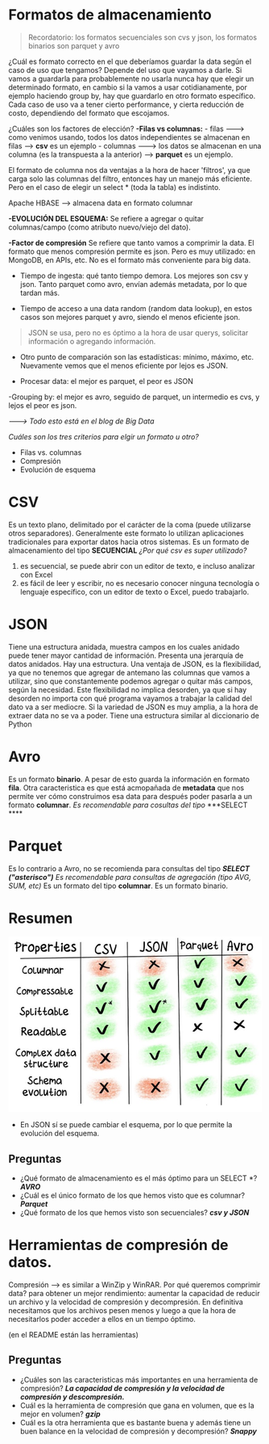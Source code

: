 # Formatos de almacenamiento
>Recordatorio: los formatos secuenciales son cvs y json, los formatos binarios son parquet y avro

¿Cuál es formato correcto en el que deberíamos guardar la data según el caso de uso que tengamos?
 Depende del uso que vayamos a darle. Si vamos a guardarla para probablemente no usarla nunca hay que elegir un determinado formato, en cambio si la vamos a usar cotidianamente, por ejemplo haciendo group by, hay que guardarlo en otro formato específico.
Cada caso de uso va a tener cierto performance, y cierta reducción de costo, dependiendo del formato que escojamos.

¿Cuáles son los factores de elección?
**-Filas vs columnas:**
	- filas ---> como venimos usando, todos los datos independientes se almacenan en filas --> **csv** es un ejemplo
	- columnas ---> los datos se almacenan en una columna (es la transpuesta a la anterior) --> **parquet** es un ejemplo.

El formato de columna nos da ventajas a la hora de hacer 'filtros', ya que carga solo las columnas del filtro, entonces hay un manejo más eficiente. Pero en el caso de elegir un select * (toda la tabla) es indistinto.

Apache HBASE --> almacena data en formato columnar

**-EVOLUCIÓN DEL ESQUEMA:**
Se refiere a agregar o quitar columnas/campo (como atributo nuevo/viejo del dato). 

**-Factor de compresión**
Se refiere que tanto vamos a comprimir la data. 
El formato que menos compresión permite es json. Pero es muy utilizado: en MongoDB, en APIs, etc.
No es el formato más conveniente para big data.


- Tiempo de ingesta: qué tanto tiempo demora. Los mejores son csv y json. Tanto parquet como avro, envían además metadata, por lo que tardan más.

- Tiempo de acceso a una data random (random data lookup), en estos casos son mejores parquet y avro, siendo el menos eficiente json. 
> JSON se usa, pero no es óptimo a la hora de usar querys, solicitar información o agregando información.


- Otro punto de comparación son las estadísticas: mínimo, máximo, etc. Nuevamente vemos que el menos eficiente por lejos es JSON.

- Procesar data: el mejor es parquet, el peor es JSON

-Grouping by: el mejor es avro, seguido de parquet, un intermedio es cvs, y lejos el peor es json.

*---> Todo esto está en el blog de Big Data*

*Cuáles son los tres criterios para elgir un formato u otro?*
- Filas vs. columnas
- Compresión
- Evolución de esquema

# CSV
Es un texto plano, delimitado por el carácter de la coma (puede utilizarse otros separadores). Generalmente este formato lo utilizan aplicaciones tradicionales para exportar datos hacia otros sistemas. 
Es un formato de almacenamiento del tipo **SECUENCIAL**
*¿Por qué csv es super utilizado?*
1. es secuencial, se puede abrir con un editor de texto, e incluso analizar con Excel
2. es fácil de leer y escribir, no es necesario conocer ninguna tecnología o lenguaje específico, con un editor de texto o Excel, puedo trabajarlo.

# JSON
Tiene una estructura anidada, muestra campos en los cuales anidado puede tener mayor cantidad de información.
Presenta una jerarquía de datos anidados. Hay una estructura.
Una ventaja de JSON, es la flexibilidad, ya que no tenemos que agregar de antemano las columnas que vamos a utilizar, sino que constantemente podemos agregar o quitar más campos, según la necesidad.
Este flexibilidad no implica desorden, ya que si hay desorden no importa con qué programa vayamos a trabajar la calidad del dato va a ser mediocre. Si la variedad de JSON es muy amplia, a la hora de extraer data no se va a poder.
Tiene una estructura similar al diccionario de Python

# Avro
Es un formato **binario**. A pesar de esto guarda la información en formato **fila**.
Otra caracteristica es que está acmopañada de **metadata** que nos permite ver cómo  construimos esa data para después poder pasarla a un formato **columnar**. 
*Es recomendable para cosultas del tipo* ***SELECT ****

# Parquet
Es lo contrario a Avro, no se recomienda para consultas del tipo ***SELECT ("asterisco")***
*Es recomendable para consultas de agregación (tipo AVG, SUM, etc)*
Es un formato del tipo **columnar**. 
Es un formato binario.

# Resumen
![resumen](../_src/assets/Resumen.jpg)

* En JSON sí se puede cambiar el esquema, por lo que permite la evolución del esquema.

## Preguntas
- ¿Qué formato de almacenamiento es el más óptimo para un SELECT *? ***AVRO***
- ¿Cuál es el único formato de los que hemos visto que es columnar? ***Parquet***
- ¿Qué formato de los que hemos visto son secuenciales? ***csv y JSON***

# Herramientas de compresión de datos.
Compresión --> es similar a WinZip y WinRAR. 
Por qué queremos comprimir data? para obtener un mejor rendimiento: aumentar la capacidad de reducir un archivo y la velocidad de compresión y decompresión. En definitiva necesitamos que los archivos pesen menos y luego a que la hora de necesitarlos poder acceder a ellos en un tiempo óptimo.

(en el README están las herramientas)

## Preguntas
- ¿Cuáles son las caracteristicas más importantes en una herramienta de compresión?
***La capacidad de compresión y la velocidad de compresión y descompresión.***
- Cuál es la herramienta de compresión que gana en volumen, que es la mejor en volumen? ***gzip***
- Cuál es la otra herramienta que es bastante buena y además tiene un buen balance en la velocidad de compresión y decompresión? ***Snappy***